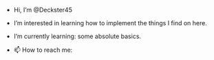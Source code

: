 -   Hi, I’m @Deckster45
-  I’m interested in learning how to implement the things I find on here.
-  I’m currently learning: some absolute basics.

- 📫 How to reach me: 

<!---
Deckster45/Deckster45 is a ✨ special ✨ repository because its `README.md` (this file) appears on your GitHub profile.
You can click the Preview link to take a look at your changes.
--->
